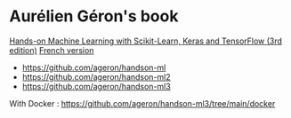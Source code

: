 # Aurélien Géron's book

[Hands-on Machine Learning with Scikit-Learn, Keras and TensorFlow (3rd edition)](https://www.oreilly.com/library/view/hands-on-machine-learning/9781098125967/) [French version](https://www.eyrolles.com/Informatique/Livre/deep-learning-avec-keras-et-tensorflow-mise-en-oeuvre-et-cas-concrets-2ed-9782100790661/)


* https://github.com/ageron/handson-ml
* https://github.com/ageron/handson-ml2
* https://github.com/ageron/handson-ml3


With Docker : https://github.com/ageron/handson-ml3/tree/main/docker